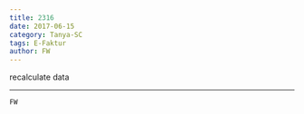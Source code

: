 ```yaml
---
title: 2316
date: 2017-06-15
category: Tanya-SC
tags: E-Faktur
author: FW
---
```


recalculate data

---



`FW`
